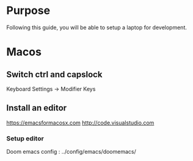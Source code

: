 # Purpose

Following this guide, you will be able to setup a laptop for development.

# Macos

## Switch ctrl and capslock
Keyboard Settings -> Modifier Keys

## Install an editor
https://emacsformacosx.com
http://code.visualstudio.com

### Setup editor
Doom emacs config : ../config/emacs/doomemacs/
